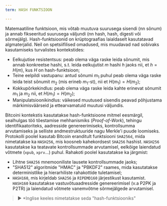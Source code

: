 ```yaml
---
term: HASH FUNKTSIOON

---
```

Matemaatiline funktsioon, mis võtab muutuva suurusega sisendi (nn sõnum) ja annab fikseeritud suurusega väljundi (nn hash, hash, digesti või sõrmejälg). Hash-funktsioonid on krüptograafias laialdaselt kasutatavad algmaterjalid. Neil on spetsiifilised omadused, mis muudavad nad sobivaks kasutamiseks turvalistes kontekstides:


- Eelkujutise resistentsus: peab olema väga raske leida sõnumit, mis annab konkreetse hashi, s.t. leida eelkujutist $m$ hashi $h$ jaoks nii, et $h = H(m)$, kus $H$ on hash-funktsioon;
- Teine eelpildi vastupanu: antud sõnumi $m_1$ puhul peab olema väga raske leida teist sõnumit $m_2$ (mis erineb $m_1$-st), nii et $H(m_1) = H(m_2)$;
- Kokkupõrkekindlus: peab olema väga raske leida kahte erinevat sõnumit $m_1$ ja $m_2$ nii, et $H(m_1) = H(m_2)$;
- Manipulatsioonikindlus: väikesed muutused sisendis peavad põhjustama märkimisväärseid ja ettearvamatuid muutusi väljundis.

Bitcoini kontekstis kasutatakse hash-funktsioone mitmel eesmärgil, sealhulgas töö tõestamise mehhanismiks (*Proof-of-Work*), tehingu identifikaatoriteks, aadresside genereerimiseks, kontrollsumma arvutamiseks ja selliste andmestruktuuride nagu Merkle'i puude loomiseks. Protokolli poolel kasutab Bitcoin eranditult funktsiooni `SHA256d`, mida nimetatakse ka `HASH256`, mis koosneb kahekordsest `SHA256` hashist. `HASH256` kasutatakse ka teatavate kontrollsummade arvutamisel, eelkõige laiendatud võtmete (`xpub`, `xprv`...) puhul. Rahakoti poolel kasutatakse ka järgmist:


- Lihtne `SHA256` mnemooniliste lausete kontrollsummade jaoks;
- "SHA512" algoritmide "HMAC" ja "PBKDF2" raames, mida kasutatakse deterministlike ja hierarhiliste rahakottide tuletamisel;
- `HASH160`, mis kirjeldab `SHA256` ja `RIPEMD160` järjestikust kasutamist. `HASH160` kasutatakse vastuvõtuaadresside genereerimisel (v.a P2PK ja P2TR) ja laiendatud võtmete vanemvõtme sõrmejälgede arvutamisel.

> ► *Inglise keeles nimetatakse seda "hash-funktsiooniks"